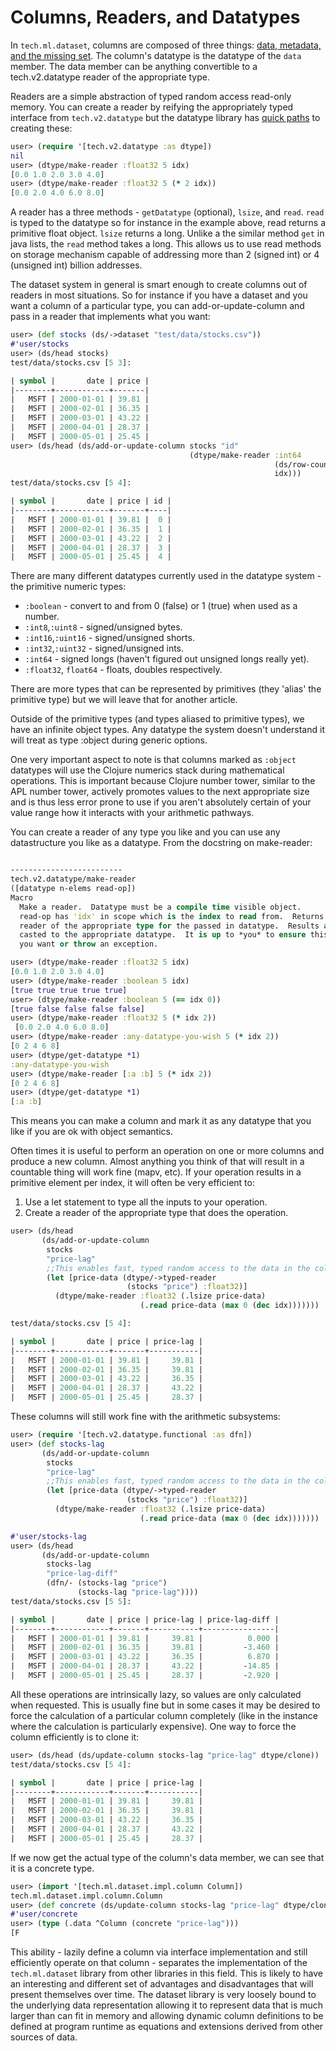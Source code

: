 # Columns, Readers, and Datatypes


In `tech.ml.dataset`, columns are composed of three things:
[data, metadata, and the missing set](https://github.com/techascent/tech.ml.dataset/blob/0ec64ac6bf5c5536491202b1abd3da7abbec1109/src/tech/ml/dataset/impl/column.clj#L141).
The column's datatype is the datatype of the `data` member.  The data member can
be anything convertible to a tech.v2.datatype reader of the appropriate type.


Readers are a simple abstraction of typed random access read-only memory.  You can
create a reader by reifying the appropriately typed interface from `tech.v2.datatype`
but the datatype library has [quick paths](https://github.com/techascent/tech.datatype/blob/5b4745f728a2773ae542fac9613ffd1c482b9750/src/tech/v2/datatype.clj#L458) to creating
these:

```clojure
user> (require '[tech.v2.datatype :as dtype])
nil
user> (dtype/make-reader :float32 5 idx)
[0.0 1.0 2.0 3.0 4.0]
user> (dtype/make-reader :float32 5 (* 2 idx))
[0.0 2.0 4.0 6.0 8.0]
```

A reader has a three methods - `getDatatype` (optional), `lsize`, and `read`.  `read`
is typed to the datatype so for instance in the example above, read returns a primitive
float object.  `lsize` returns a long.  Unlike a the similar method `get` in java
lists, the `read` method takes a long.  This allows us to use read methods on storage
mechanism capable of addressing more than 2 (signed int) or 4 (unsigned int) billion
addresses.


The dataset system in general is smart enough to create columns out of readers in most
situations.   So for instance if you have a dataset and you want a column of a
particular type, you can add-or-update-column and pass in a reader that implements what
you want:

```clojure
user> (def stocks (ds/->dataset "test/data/stocks.csv"))
#'user/stocks
user> (ds/head stocks)
test/data/stocks.csv [5 3]:

| symbol |       date | price |
|--------+------------+-------|
|   MSFT | 2000-01-01 | 39.81 |
|   MSFT | 2000-02-01 | 36.35 |
|   MSFT | 2000-03-01 | 43.22 |
|   MSFT | 2000-04-01 | 28.37 |
|   MSFT | 2000-05-01 | 25.45 |
user> (ds/head (ds/add-or-update-column stocks "id"
                                        (dtype/make-reader :int64
                                                           (ds/row-count stocks)
                                                           idx)))
test/data/stocks.csv [5 4]:

| symbol |       date | price | id |
|--------+------------+-------+----|
|   MSFT | 2000-01-01 | 39.81 |  0 |
|   MSFT | 2000-02-01 | 36.35 |  1 |
|   MSFT | 2000-03-01 | 43.22 |  2 |
|   MSFT | 2000-04-01 | 28.37 |  3 |
|   MSFT | 2000-05-01 | 25.45 |  4 |
```


There are many different datatypes currently used in the datatype system -
the primitive numeric types:
* `:boolean` - convert to and from 0 (false) or 1 (true) when used as a number.
* `:int8`,`:uint8` - signed/unsigned bytes.
* `:int16`,`:uint16` - signed/unsigned shorts.
* `:int32`,`:uint32` - signed/unsigned ints.
* `:int64` - signed longs (haven't figured out unsigned longs really yet).
* `:float32`, `float64` - floats, doubles respectively.


There are more types that can be represented by primitives (they 'alias' the primitive
type) but we will leave that for another article.

Outside of the primitive types (and types aliased to primitive types), we have an
infinite object types.  Any datatype the system doesn't understand it will treat as
type :object during generic options.


One very important aspect to note is that columns marked as `:object` datatypes will
use the Clojure numerics stack during mathematical operations.  This is
important because Clojure number tower, similar to the APL number tower,
actively promotes values to the next appropriate size and is thus less error prone
to use if you aren't absolutely certain of your value range how it interacts with
your arithmetic pathways.


You can create a reader of any type you like and you can use any datastructure you
like as a datatype.  From the docstring on make-reader:
```clojure

-------------------------
tech.v2.datatype/make-reader
([datatype n-elems read-op])
Macro
  Make a reader.  Datatype must be a compile time visible object.
  read-op has 'idx' in scope which is the index to read from.  Returns a
  reader of the appropriate type for the passed in datatype.  Results are unchecked
  casted to the appropriate datatype.  It is up to *you* to ensure this is the result
  you want or throw an exception.

user> (dtype/make-reader :float32 5 idx)
[0.0 1.0 2.0 3.0 4.0]
user> (dtype/make-reader :boolean 5 idx)
[true true true true true]
user> (dtype/make-reader :boolean 5 (== idx 0))
[true false false false false]
user> (dtype/make-reader :float32 5 (* idx 2))
 [0.0 2.0 4.0 6.0 8.0]
user> (dtype/make-reader :any-datatype-you-wish 5 (* idx 2))
[0 2 4 6 8]
user> (dtype/get-datatype *1)
:any-datatype-you-wish
user> (dtype/make-reader [:a :b] 5 (* idx 2))
[0 2 4 6 8]
user> (dtype/get-datatype *1)
[:a :b]
```

This means you can make a column and mark it as any datatype that you like if you
are ok with object semantics.


Often times it is useful to perform an operation on one or more columns and produce
a new column.  Almost anything you think of that will result in a countable thing
will work fine (mapv, etc).  If your operation results in a primitive element per
index, it will often be very efficient to:
1.  Use a let statement to type all the inputs to your operation.
2.  Create a reader of the appropriate type that does the operation.


```clojure
user> (ds/head
       (ds/add-or-update-column
        stocks
        "price-lag"
        ;;This enables fast, typed random access to the data in the column
        (let [price-data (dtype/->typed-reader
                          (stocks "price") :float32)]
          (dtype/make-reader :float32 (.lsize price-data)
                             (.read price-data (max 0 (dec idx)))))))

test/data/stocks.csv [5 4]:

| symbol |       date | price | price-lag |
|--------+------------+-------+-----------|
|   MSFT | 2000-01-01 | 39.81 |     39.81 |
|   MSFT | 2000-02-01 | 36.35 |     39.81 |
|   MSFT | 2000-03-01 | 43.22 |     36.35 |
|   MSFT | 2000-04-01 | 28.37 |     43.22 |
|   MSFT | 2000-05-01 | 25.45 |     28.37 |
```

These columns will still work fine with the arithmetic subsystems:

```clojure
user> (require '[tech.v2.datatype.functional :as dfn])
user> (def stocks-lag
       (ds/add-or-update-column
        stocks
        "price-lag"
        ;;This enables fast, typed random access to the data in the column
        (let [price-data (dtype/->typed-reader
                          (stocks "price") :float32)]
          (dtype/make-reader :float32 (.lsize price-data)
                             (.read price-data (max 0 (dec idx)))))))

#'user/stocks-lag
user> (ds/head
       (ds/add-or-update-column
        stocks-lag
        "price-lag-diff"
        (dfn/- (stocks-lag "price")
               (stocks-lag "price-lag"))))
test/data/stocks.csv [5 5]:

| symbol |       date | price | price-lag | price-lag-diff |
|--------+------------+-------+-----------+----------------|
|   MSFT | 2000-01-01 | 39.81 |     39.81 |          0.000 |
|   MSFT | 2000-02-01 | 36.35 |     39.81 |         -3.460 |
|   MSFT | 2000-03-01 | 43.22 |     36.35 |          6.870 |
|   MSFT | 2000-04-01 | 28.37 |     43.22 |         -14.85 |
|   MSFT | 2000-05-01 | 25.45 |     28.37 |         -2.920 |
```

All these operations are intrinsically lazy, so values are only calculated when
requested.  This is usually fine but in some cases it may be desired to force
the calculation of a particular column completely (like in the instance where
the calculation is particularly expensive).  One way to force the column
efficiently is to clone it:

```clojure
user> (ds/head (ds/update-column stocks-lag "price-lag" dtype/clone))
test/data/stocks.csv [5 4]:

| symbol |       date | price | price-lag |
|--------+------------+-------+-----------|
|   MSFT | 2000-01-01 | 39.81 |     39.81 |
|   MSFT | 2000-02-01 | 36.35 |     39.81 |
|   MSFT | 2000-03-01 | 43.22 |     36.35 |
|   MSFT | 2000-04-01 | 28.37 |     43.22 |
|   MSFT | 2000-05-01 | 25.45 |     28.37 |
```

If we now get the actual type of the column's data member, we can see that it is
a concrete type.

```clojure
user> (import '[tech.ml.dataset.impl.column Column])
tech.ml.dataset.impl.column.Column
user> (def concrete (ds/update-column stocks-lag "price-lag" dtype/clone))
#'user/concrete
user> (type (.data ^Column (concrete "price-lag")))
[F
```



This ability - lazily define a column via interface implementation and still
efficiently operate on that column - separates the implementation of
the `tech.ml.dataset` library from other libraries in this field.  This is likely
to have an interesting and different set of advantages and disadvantages that will
present themselves over time.  The dataset library is very loosely bound to the
underlying data representation allowing it to represent data that is much larger
than can fit in memory and allowing dynamic column definitions to be defined at
program runtime as equations and extensions derived from other sources of data.
